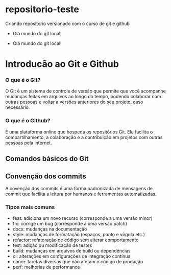 # repositorio-teste
Criando repositorio versionado com o curso de git e github

- Olá mundo do git local!

- Olá mundo do git local!

# Introducão ao Git e Github

### O que é o Git?

O Git é um sistema de controle de versão que permite que você acompanhe mudanças feitas em arquivos ao longo do tempo, podendo colaborar com outras pessoas e voltar a versões anteriores do seu projeto, caso necessário.

### O que é o Github?

É uma plataforma online que hospeda os repositórios Git. Ele facilita o compartilhamento, a colaboração e a contribuição em projetos com outras pessoas pela internet.

## Comandos básicos do Git

## Convenção dos commits
A covenção dos commits é uma forma padronizada de mensagens de commit que facilita a leitura por humanos e ferramentas automatizadas.
### Tipos mais comuns
- feat: adiciona um novo recurso (corresponde a uma versão minor)
- fix: corrige um bug (corresponde a uma versão patch)
- docs: mudanças na documentação
- style: mudanças de formatação (espaços, ponto e vírgula etc.)
- refactor: refatoração de código sem alterar comportamento
- test: adição ou modificação de testes
- build: mudanças em arquivos de build ou dependências
- ci: alterações em configurações de integração contínua
- chore: tarefas diversas que não afetam o código de produção
- perf: melhorias de performance
